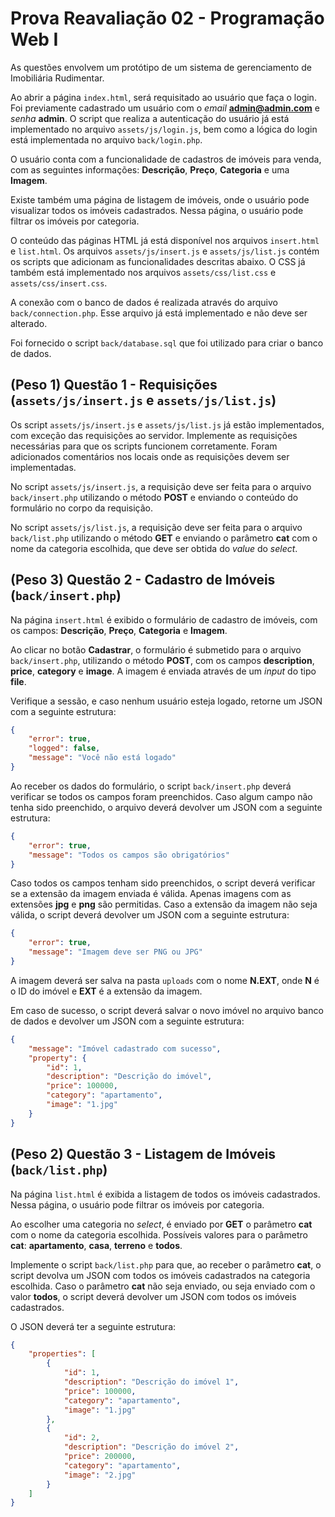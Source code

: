 # Prova Reavaliação 02 - Programação Web I

As questões envolvem um protótipo de um sistema de gerenciamento de Imobiliária Rudimentar.

Ao abrir a página `index.html`, será requisitado ao usuário que faça o login. Foi previamente cadastrado um usuário com o _email_ **admin@admin.com** e _senha_ **admin**. O script que realiza a autenticação do usuário já está implementado no arquivo `assets/js/login.js`, bem como a lógica do login está implementada no arquivo `back/login.php`.

O usuário conta com a funcionalidade de cadastros de imóveis para venda, com as seguintes informações: **Descrição**, **Preço**, **Categoria** e uma **Imagem**.

Existe também uma página de listagem de imóveis, onde o usuário pode visualizar todos os imóveis cadastrados. Nessa página, o usuário pode filtrar os imóveis por categoria.

O conteúdo das páginas HTML já está disponível nos arquivos `insert.html` e `list.html`. Os arquivos `assets/js/insert.js` e `assets/js/list.js` contém os scripts que adicionam as funcionalidades descritas abaixo. O CSS já também está implementado nos arquivos `assets/css/list.css` e `assets/css/insert.css`.

A conexão com o banco de dados é realizada através do arquivo `back/connection.php`. Esse arquivo já está implementado e não deve ser alterado.

Foi fornecido o script `back/database.sql` que foi utilizado para criar o banco de dados.

## (Peso 1) Questão 1 - Requisições (`assets/js/insert.js` e `assets/js/list.js`)

Os script `assets/js/insert.js` e `assets/js/list.js` já estão implementados, com exceção das requisições ao servidor. Implemente as requisições necessárias para que os scripts funcionem corretamente. Foram adicionados comentários nos locais onde as requisições devem ser implementadas.

No script `assets/js/insert.js`, a requisição deve ser feita para o arquivo `back/insert.php` utilizando o método **POST** e enviando o conteúdo do formulário no corpo da requisição.

No script `assets/js/list.js`, a requisição deve ser feita para o arquivo `back/list.php` utilizando o método **GET** e enviando o parâmetro **cat** com o nome da categoria escolhida, que deve ser obtida do _value_ do _select_.

## (Peso 3) Questão 2 - Cadastro de Imóveis (`back/insert.php`)

Na página `insert.html` é exibido o formulário de cadastro de imóveis, com os campos: **Descrição**, **Preço**, **Categoria** e **Imagem**.

Ao clicar no botão **Cadastrar**, o formulário é submetido para o arquivo `back/insert.php`, utilizando o método **POST**, com os campos **description**, **price**, **category** e **image**. A imagem é enviada através de um _input_ do tipo **file**.

Verifique a sessão, e caso nenhum usuário esteja logado, retorne um JSON com a seguinte estrutura:

```json
{
    "error": true,
    "logged": false,
    "message": "Você não está logado"
}
```

Ao receber os dados do formulário, o script `back/insert.php` deverá verificar se todos os campos foram preenchidos. Caso algum campo não tenha sido preenchido, o arquivo deverá devolver um JSON com a seguinte estrutura:

```json
{
    "error": true,
    "message": "Todos os campos são obrigatórios"
}
```

Caso todos os campos tenham sido preenchidos, o script deverá verificar se a extensão da imagem enviada é válida. Apenas imagens com as extensões **jpg** e **png** são permitidas. Caso a extensão da imagem não seja válida, o script deverá devolver um JSON com a seguinte estrutura:

```json
{
    "error": true,
    "message": "Imagem deve ser PNG ou JPG"
}
```

A imagem deverá ser salva na pasta `uploads` com o nome **N.EXT**, onde **N** é o ID do imóvel e **EXT** é a extensão da imagem.

Em caso de sucesso, o script deverá salvar o novo imóvel no arquivo banco de dados e devolver um JSON com a seguinte estrutura:

```json
{
    "message": "Imóvel cadastrado com sucesso",
    "property": {
        "id": 1,
        "description": "Descrição do imóvel",
        "price": 100000,
        "category": "apartamento",
        "image": "1.jpg"
    }
}
```

## (Peso 2) Questão 3 - Listagem de Imóveis (`back/list.php`)

Na página `list.html` é exibida a listagem de todos os imóveis cadastrados. Nessa página, o usuário pode filtrar os imóveis por categoria.

Ao escolher uma categoria no _select_, é enviado por **GET** o parâmetro **cat** com o nome da categoria escolhida. Possíveis valores para o parâmetro **cat**: **apartamento**, **casa**, **terreno** e **todos**.

Implemente o script `back/list.php` para que, ao receber o parâmetro **cat**, o script devolva um JSON com todos os imóveis cadastrados na categoria escolhida. Caso o parâmetro **cat** não seja enviado, ou seja enviado com o valor **todos**, o script deverá devolver um JSON com todos os imóveis cadastrados.

O JSON deverá ter a seguinte estrutura:

```json
{
    "properties": [
        {
            "id": 1,
            "description": "Descrição do imóvel 1",
            "price": 100000,
            "category": "apartamento",
            "image": "1.jpg"
        },
        {
            "id": 2,
            "description": "Descrição do imóvel 2",
            "price": 200000,
            "category": "apartamento",
            "image": "2.jpg"
        }
    ]
}
```
